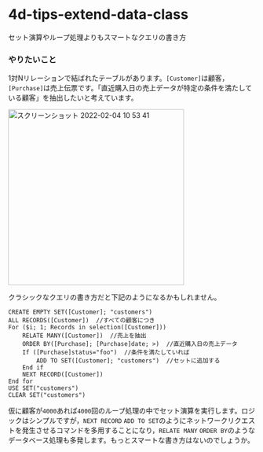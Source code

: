 # 4d-tips-extend-data-class
セット演算やループ処理よりもスマートなクエリの書き方

### やりたいこと

1対Nリレーションで結ばれたテーブルがあります。`[Customer]`は顧客，`[Purchase]`は売上伝票です。「直近購入日の売上データが特定の条件を満たしている顧客」を抽出したいと考えています。

<img width="358" alt="スクリーンショット 2022-02-04 10 53 41" src="https://user-images.githubusercontent.com/1725068/152459539-55453a1a-4a26-4a81-9381-b7498df9005e.png">

クラシックなクエリの書き方だと下記のようになるかもしれません。

```4d
CREATE EMPTY SET([Customer]; "customers")
ALL RECORDS([Customer])  //すべての顧客につき
For ($i; 1; Records in selection([Customer]))
	RELATE MANY([Customer])  //売上を抽出
	ORDER BY([Purchase]; [Purchase]date; >)  //直近購入日の売上データ
	If ([Purchase]status="foo")  //条件を満たしていれば
		ADD TO SET([Customer]; "customers")  //セットに追加する
	End if 
	NEXT RECORD([Customer])
End for 
USE SET("customers")
CLEAR SET("customers")
```

仮に顧客が`4000`あれば`4000`回のループ処理の中でセット演算を実行します。ロジックはシンプルですが，`NEXT RECORD` `ADD TO SET`のようにネットワークリクエストを発生させるコマンドを多用することになり，`RELATE MANY` `ORDER BY`のようなデータベース処理も多発します。もっとスマートな書き方はないのでしょうか。
